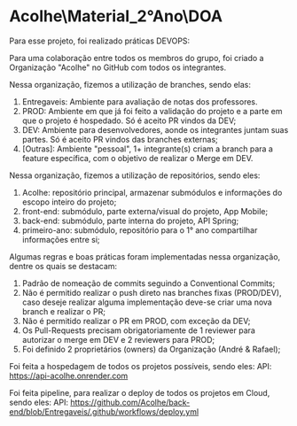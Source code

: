 # Acolhe\Material_2°Ano\DOA

Para esse projeto, foi realizado práticas DEVOPS:

Para uma colaboração entre todos os membros do grupo, foi criado a Organização "Acolhe" no GitHub com todos os integrantes. 

Nessa organização, fizemos a utilização de branches, sendo elas:
1. Entregaveis: Ambiente para avaliação de notas dos professores.
2. PROD: Ambiente em que já foi feito a validação do projeto e a parte em que o projeto é hospedado. Só é aceito PR vindos da DEV;
3. DEV: Ambiente para desenvolvedores, aonde os integrantes juntam suas partes. Só é aceito PR vindos das branches externas;
4. [Outras]: Ambiente "pessoal", 1+ integrante(s) criam a branch para a feature específica, com o objetivo de realizar o Merge em DEV.

Nessa organização, fizemos a utilização de repositórios, sendo eles:
1. Acolhe: repositório principal, armazenar submódulos e informações do escopo inteiro do projeto;
2. front-end: submódulo, parte externa/visual do projeto, App Mobile;
3. back-end: submódulo, parte interna do projeto, API Spring;
4. primeiro-ano: submódulo, repositório para o 1° ano compartilhar informações entre si;

Algumas regras e boas práticas foram implementadas nessa organização, dentre os quais se destacam:
1. Padrão de nomeação de commits seguindo a Conventional Commits;
2. Não é permitido realizar o push direto nas branches fixas (PROD/DEV), caso deseje realizar alguma implementação deve-se criar uma nova branch e realizar o PR;
3. Não é permitido realizar o PR em PROD, com exceção da DEV;
4. Os Pull-Requests precisam obrigatoriamente de 1 reviewer para autorizar o merge em DEV e 2 reviewers para PROD;
5. Foi definido 2 proprietários (owners) da Organização (André & Rafael);

Foi feita a hospedagem de todos os projetos possíveis, sendo eles:
API: https://api-acolhe.onrender.com

Foi feita pipeline, para realizar o deploy de todos os projetos em Cloud, sendo eles:
API: https://github.com/Acolhe/back-end/blob/Entregaveis/.github/workflows/deploy.yml
